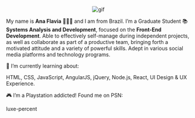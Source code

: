 ### 

<p align=center><img align="center" alt="gif" src=https://media.tenor.com/images/2d5403ea3104c18a3e5159a6296af1cc/tenor.gif>

My name is  **Ana Flavia** 👩🏻‍💻 and I am from Brazil. I’m a Graduate Student  📚  **Systems Analysis and Development**, focused on the  **Front-End Development**. Able to effectively self-manage during independent projects, as well as collaborate as part of a productive team, bringing forth a motivated attitude and a variety of powerful skills. Adept in various social media platforms and technology programs.

🌱  I’m currently learning about:

HTML, CSS, JavaScript, AngularJS, jQuery, Node.js, React, UI Design & UX Experience.

🎮  I’m a Playstation addicted! Found me on PSN:

luxe-percent

<!--
**luxepercent/luxepercent** is a ✨ _special_ ✨ repository because its `README.md` (this file) appears on your GitHub profile.

Here are some ideas to get you started:

- 🔭 I’m currently working on ...
- 🌱 I’m currently learning ...
- 👯 I’m looking to collaborate on ...
- 🤔 I’m looking for help with ...
- 💬 Ask me about ...
- 📫 How to reach me: ...
- 😄 Pronouns: ...
- ⚡ Fun fact: ...
-->
